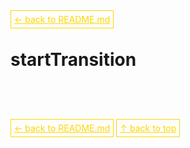 <a href='../../README.md' id='top' style='border: 1px solid gold; padding: 5px; color: gold'>← back to README.md</a>

# startTransition

<br/>
<br/>
<br/>

<a href='../../README.md' id='top' style='border: 1px solid gold; padding: 5px; color: gold'>← back to README.md</a>
<a href='#top' style='border: 1px solid gold; padding: 5px; color: gold'>↑ back to top</a>
